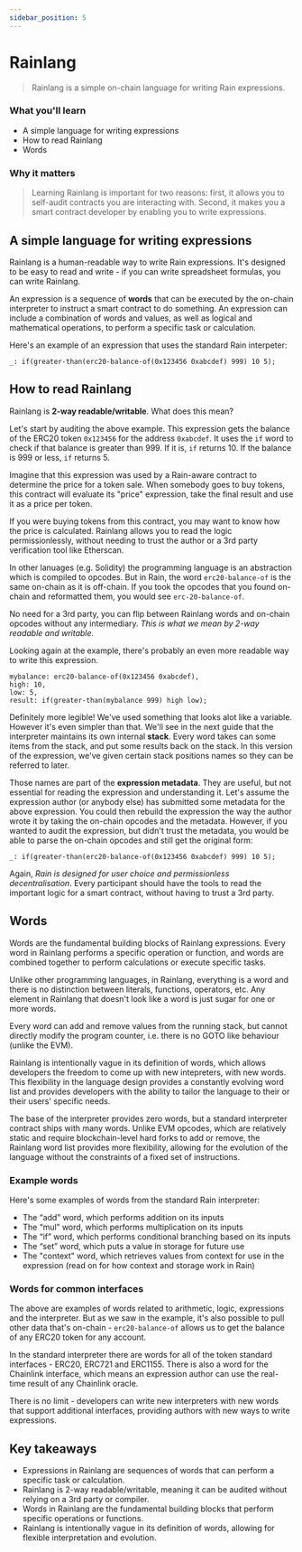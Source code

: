 ```yaml
---
sidebar_position: 5
---
```


# Rainlang

> Rainlang is a simple on-chain language for writing Rain expressions.

### What you'll learn
* A simple language for writing expressions
* How to read Rainlang
* Words

### Why it matters
> Learning Rainlang is important for two reasons: first, it allows you to self-audit contracts you are interacting with. Second, it makes you a smart contract developer by enabling you to write expressions.

## A simple language for writing expressions

Rainlang is a human-readable way to write Rain expressions. It's designed to be easy to read and write - if you can write spreadsheet formulas, you can write Rainlang.

An expression is a sequence of **words** that can be executed by the on-chain interpreter to instruct a smart contract to do something. An expression can include a combination of words and values, as well as logical and mathematical operations, to perform a specific task or calculation.

Here's an example of an expression that uses the standard Rain interpeter:

```
_: if(greater-than(erc20-balance-of(0x123456 0xabcdef) 999) 10 5);
```

## How to read Rainlang

Rainlang is **2-way readable/writable**. What does this mean?

Let's start by auditing the above example. This expression gets the balance of the ERC20 token `0x123456` for the address `0xabcdef`. It  uses the `if` word to check if that balance is greater than 999. If it is, `if` returns 10. If the balance is 999 or less, `if` returns 5.

Imagine that this expression was used by a Rain-aware contract to determine the price for a token sale. When somebody goes to buy tokens, this contract will evaluate its "price" expression, take the final result and use it as a price per token.

If you were buying tokens from this contract, you may want to know how the price is calculated. Rainlang allows you to read the logic permissionlessly, without needing to trust the author or a 3rd party verification tool like Etherscan.

In other lanuages (e.g. Solidity) the programming language is an abstraction which is compiled to opcodes. But in Rain, the word `erc20-balance-of` is the same on-chain as it is off-chain. If you took the opcodes that you found on-chain and reformatted them, you would see `erc-20-balance-of`.

No need for a 3rd party, you can flip between Rainlang words and on-chain opcodes without any intermediary. *This is what we mean by 2-way readable and writable*.

Looking again at the example, there's probably an even more readable way to write this expression.

```
mybalance: erc20-balance-of(0x123456 0xabcdef),
high: 10,
low: 5,
result: if(greater-than(mybalance 999) high low);
```

Definitely more legible! We've used something that looks alot like a variable. However it's even simpler than that. We'll see in the next guide that the interpreter maintains its own internal **stack**. Every word takes can some items from the stack, and put some results back on the stack. In this version of the expression, we've given certain stack positions names so they can be referred to later.

Those names are part of the **expression metadata**. They are useful, but not essential for reading the expression and understanding it. Let's assume the expression author (or anybody else) has submitted some metadata for the above expression. You could then rebuild the expression the way the author wrote it by taking the on-chain opcodes and the metadata. However, if you wanted to audit the expression, but didn't trust the metadata, you would be able to parse the on-chain opcodes and still get the original form:

```
_: if(greater-than(erc20-balance-of(0x123456 0xabcdef) 999) 10 5);
```

Again, *Rain is designed for user choice and permissionless decentralisation*. Every participant should have the tools to read the important logic for a smart contract, without having to trust a 3rd party.

## Words

Words are the fundamental building blocks of Rainlang expressions. Every word in Rainlang performs a specific operation or function, and words are combined together to perform calculations or execute specific tasks. 

Unlike other programming languages, in Rainlang, everything is a word and there is no distinction between literals, functions, operators, etc. Any element in Rainlang that doesn't look like a word is just sugar for one or more words.

Every word can add and remove values from the running stack, but cannot directly modify the program counter, i.e. there is no GOTO like behaviour (unlike the EVM).

Rainlang is intentionally vague in its definition of words, which allows developers the freedom to come up with new intepreters, with new words. This flexibility in the language design provides a constantly evolving word list and provides developers with the ability to tailor the language to their or their users' specific needs.

The base of the interpreter provides zero words, but a standard interpreter contract ships with many words. Unlike EVM opcodes, which are relatively static and require blockchain-level hard forks to add or remove, the Rainlang word list provides more flexibility, allowing for the evolution of the language without the constraints of a fixed set of instructions.

### Example words

Here's some examples of words from the standard Rain interpreter:

* The “add” word, which performs addition on its inputs
* The “mul” word, which performs multiplication on its inputs
* The “if” word, which performs conditional branching based on its inputs
* The “set” word, which puts a value in storage for future use
* The "context" word, which retrieves values from context for use in the expression (read on for how context and storage work in Rain)

### Words for common interfaces

The above are examples of words related to arithmetic, logic, expressions and the interpreter. But as we saw in the example, it's also possible to pull other data that's on-chain - `erc20-balance-of` allows us to get the balance of any ERC20 token for any account.

In the standard interpreter there are words for all of the token standard interfaces - ERC20, ERC721 and ERC1155. There is also a word for the Chainlink interface, which means an expression author can use the real-time result of any Chainlink oracle.

There is no limit - developers can write new interpreters with new words that support additional interfaces, providing authors with new ways to write expressions.

## Key takeaways

* Expressions in Rainlang are sequences of words that can perform a specific task or calculation.
* Rainlang is 2-way readable/writable, meaning it can be audited without relying on a 3rd party or compiler.
* Words in Rainlang are the fundamental building blocks that perform specific operations or functions.
* Rainlang is intentionally vague in its definition of words, allowing for flexible interpretation and evolution.